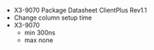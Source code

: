 - X3-9070 Package Datasheet ClientPlus Rev1.1
- Change column setup time
- X3-9070
	- min 300ns
	- max none
